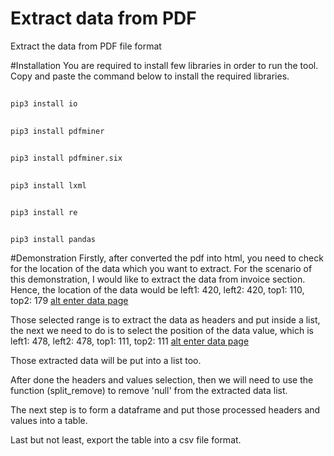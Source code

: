 # Extract data from PDF
Extract the data from PDF file format

#Installation
You are required to install few libraries in order to run the tool. 
Copy and paste the command below to install the required libraries.

## 
```pip
pip3 install io
```
## 
```pip
pip3 install pdfminer
```
## 
```pip
pip3 install pdfminer.six
```
## 
```pip
pip3 install lxml
```
##
```pip
pip3 install re
```
##
```pip
pip3 install pandas
```

#Demonstration
Firstly, after converted the pdf into html, you need to check for the location of the data which you want to extract. For the scenario of this demonstration, I would like to extract the data from invoice section. Hence, the location of the data would be left1: 420, left2: 420, top1: 110, top2: 179 
[alt enter data page](img/htmlheaders.png)

Those selected range is to extract the data as headers and put inside a list, the next we need to do is to select the position of the data value, which is left1: 478, left2: 478, top1: 111, top2: 111
[alt enter data page](img/htmlvalues.png)

Those extracted data will be put into a list too.

After done the headers and values selection, then we will need to use the function (split_remove) to remove 'null' from the extracted data list.

The next step is to form a dataframe and put those processed headers and values into a table.

Last but not least, export the table into a csv file format.